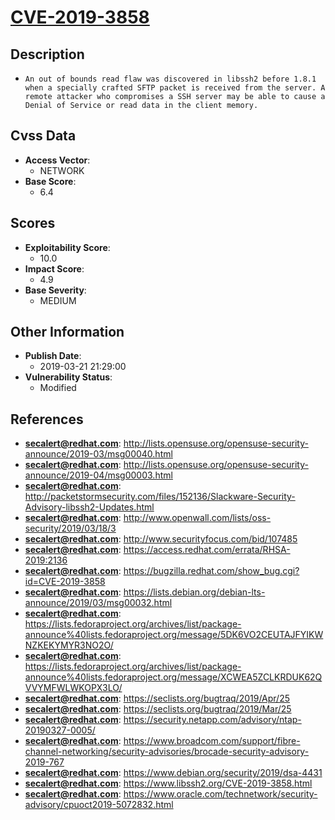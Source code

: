
# [CVE-2019-3858](http://lists.opensuse.org/opensuse-security-announce/2019-03/msg00040.html)

## Description

- `An out of bounds read flaw was discovered in libssh2 before 1.8.1 when a specially crafted SFTP packet is received from the server. A remote attacker who compromises a SSH server may be able to cause a Denial of Service or read data in the client memory.`

## Cvss Data

- **Access Vector**:
  - NETWORK
- **Base Score**:
  - 6.4

## Scores

- **Exploitability Score**:
  - 10.0
- **Impact Score**:
  - 4.9
- **Base Severity**:
  - MEDIUM

## Other Information

- **Publish Date**:
  - 2019-03-21 21:29:00
- **Vulnerability Status**:
  - Modified

## References

- **secalert@redhat.com**: http://lists.opensuse.org/opensuse-security-announce/2019-03/msg00040.html
- **secalert@redhat.com**: http://lists.opensuse.org/opensuse-security-announce/2019-04/msg00003.html
- **secalert@redhat.com**: http://packetstormsecurity.com/files/152136/Slackware-Security-Advisory-libssh2-Updates.html
- **secalert@redhat.com**: http://www.openwall.com/lists/oss-security/2019/03/18/3
- **secalert@redhat.com**: http://www.securityfocus.com/bid/107485
- **secalert@redhat.com**: https://access.redhat.com/errata/RHSA-2019:2136
- **secalert@redhat.com**: https://bugzilla.redhat.com/show_bug.cgi?id=CVE-2019-3858
- **secalert@redhat.com**: https://lists.debian.org/debian-lts-announce/2019/03/msg00032.html
- **secalert@redhat.com**: https://lists.fedoraproject.org/archives/list/package-announce%40lists.fedoraproject.org/message/5DK6VO2CEUTAJFYIKWNZKEKYMYR3NO2O/
- **secalert@redhat.com**: https://lists.fedoraproject.org/archives/list/package-announce%40lists.fedoraproject.org/message/XCWEA5ZCLKRDUK62QVVYMFWLWKOPX3LO/
- **secalert@redhat.com**: https://seclists.org/bugtraq/2019/Apr/25
- **secalert@redhat.com**: https://seclists.org/bugtraq/2019/Mar/25
- **secalert@redhat.com**: https://security.netapp.com/advisory/ntap-20190327-0005/
- **secalert@redhat.com**: https://www.broadcom.com/support/fibre-channel-networking/security-advisories/brocade-security-advisory-2019-767
- **secalert@redhat.com**: https://www.debian.org/security/2019/dsa-4431
- **secalert@redhat.com**: https://www.libssh2.org/CVE-2019-3858.html
- **secalert@redhat.com**: https://www.oracle.com/technetwork/security-advisory/cpuoct2019-5072832.html
